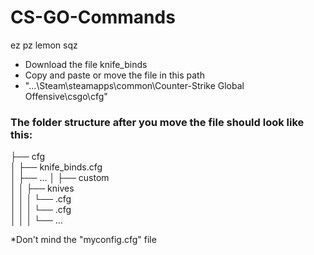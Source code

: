 # CS-GO-Commands
ez pz lemon sqz

* Download the file knife_binds
* Copy and paste or move the file in this path 
* "...\Steam\steamapps\common\Counter-Strike Global Offensive\csgo\cfg"

### The folder structure after you move the file should look like this:
├── cfg  
│   ├── knife_binds.cfg  
│   ├── ...
│   ├── custom  
│   │   ├── knives  
│   │   │   └── <knife name>.cfg  
│   │   │   └── <knife name>.cfg  
│   │   │   └── ...  
  
  
*Don't mind the "myconfig.cfg" file
